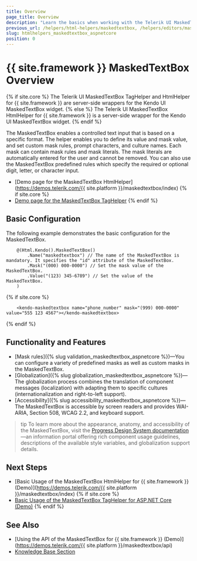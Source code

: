 ```yaml
---
title: Overview
page_title: Overview
description: "Learn the basics when working with the Telerik UI MaskedTextBox for {{ site.framework }}."
previous_url: /helpers/html-helpers/maskedtextbox, /helpers/editors/maskedtextbox/overview
slug: htmlhelpers_maskedtextbox_aspnetcore
position: 0
---
```


# {{ site.framework }} MaskedTextBox Overview

{% if site.core %}
The Telerik UI MaskedTextBox TagHelper and HtmlHelper for {{ site.framework }} are server-side wrappers for the Kendo UI MaskedTextBox widget.
{% else %}
The Telerik UI MaskedTextBox HtmlHelper for {{ site.framework }} is a server-side wrapper for the Kendo UI MaskedTextBox widget.
{% endif %}

The MaskedTextBox enables a controlled text input that is based on a specific format. The helper enables you to define its value and mask value, and set custom mask rules, prompt characters, and culture names. Each mask can contain mask rules and mask literals. The mask literals are automatically entered for the user and cannot be removed. You can also use the MaskedTextBox predefined rules which specify the required or optional digit, letter, or character input.

* [Demo page for the MaskedTextBox HtmlHelper](https://demos.telerik.com/{{ site.platform }}/maskedtextbox/index)
{% if site.core %}
* [Demo page for the MaskedTextBox TagHelper](https://demos.telerik.com/aspnet-core/maskedtextbox/tag-helper)
{% endif %}

## Basic Configuration

The following example demonstrates the basic configuration for the MaskedTextBox.

```HtmlHelper
	@(Html.Kendo().MaskedTextBox()
		.Name("maskedtextbox") // The name of the MaskedTextBox is mandatory. It specifies the "id" attribute of the MaskedTextBox.
		.Mask("(000) 000-0000") // Set the mask value of the MaskedTextBox.
		.Value("(123) 345-6789") // Set the value of the MaskedTextBox.
	)
```
{% if site.core %}
```TagHelper
    <kendo-maskedtextbox name="phone_number" mask="(999) 000-0000" value="555 123 4567"></kendo-maskedtextbox>
```
{% endif %}

## Functionality and Features

* [Mask rules]({% slug validation_maskedtextbox_aspnetcore %})—You can configure a variety of predefined masks as well as custom masks in the MaskedTextBox.
* [Globalization]({% slug globalization_maskedtextbox_aspnetcore %})—The globalization process combines the translation of component messages (localization) with adapting them to specific cultures (internationalization and right-to-left support).
* [Accessibility]({% slug accessibility_maskedtextbox_aspnetcore %})—The MaskedTextBox is accessible by screen readers and provides WAI-ARIA, Section 508, WCAG 2.2, and keyboard support.

>tip To learn more about the appearance, anatomy, and accessibility of the MaskedTextBox, visit the [Progress Design System documentation](https://www.telerik.com/design-system/docs/components/maskedtextbox/)—an information portal offering rich component usage guidelines, descriptions of the available style variables, and globalization support details.

## Next Steps
* [Basic Usage of the MaskedTextBox HtmlHelper for {{ site.framework }} (Demo)](https://demos.telerik.com/{{ site.platform }}/maskedtextbox/index)
{% if site.core %}
* [Basic Usage of the MaskedTextBox TagHelper for ASP.NET Core (Demo)](https://demos.telerik.com/aspnet-core/maskedtextbox/tag-helper)
{% endif %}

## See Also
* [Using the API of the MaskedTextBox for {{ site.framework }} (Demo)](https://demos.telerik.com/{{ site.platform }}/maskedtextbox/api)
* [Knowledge Base Section](/knowledge-base)


